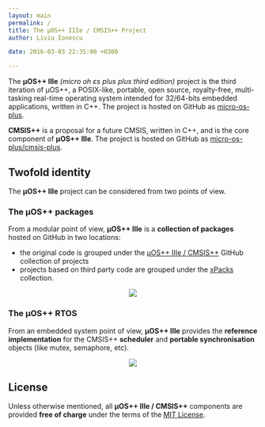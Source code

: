 ```yaml
---
layout: main
permalink: /
title: The µOS++ IIIe / CMSIS++ Project
author: Liviu Ionescu

date: 2016-03-03 22:35:00 +0300

---
```


The **µOS++ IIIe** _(micro oh ɛs plus plus third edition)_ project is the third iteration of µOS++, a POSIX-like, portable, open source, royalty-free, multi-tasking real-time operating system intended for 32/64-bits embedded applications, written in C++. The project is hosted on GitHub as [micro-os-plus](https://github.com/micro-os-plus).

**CMSIS++** is a proposal for a future CMSIS, written in C++, and is the core component of **µOS++ IIIe**. The project is hosted on GitHub as [micro-os-plus/cmsis-plus](https://github.com/micro-os-plus/cmsis-plus).

## Twofold identity

The **µOS++ IIIe** project can be considered from two points of view.

### The µOS++ packages

From a modular point of view, **µOS++ IIIe** is a **collection of packages** hosted on GitHub in two locations:

* the original code is grouped under the [µOS++ IIIe / CMSIS++](https://github.com/micro-os-plus) GitHub collection of projects
* projects based on third party code are grouped under the [xPacks](https://github.com/xpacks) collection.

<div style="text-align:center">
<img src="{{ site.baseurl }}/assets/images/2016/micro-os-plus-collection.png" />
</div>

### The µOS++ RTOS

From an embedded system point of view, **µOS++ IIIe** provides the **reference implementation** for the CMSIS++ **scheduler** and **portable synchronisation** objects (like mutex, semaphore, etc).

<div style="text-align:center">
<img src="{{ site.baseurl }}/assets/images/2016/micro-os-plus-rtos.png" />
</div>

## License

Unless otherwise mentioned, all **µOS++ IIIe / CMSIS++** components are provided **free of charge** under the terms of the [MIT License](https://opensource.org/licenses/MIT).
